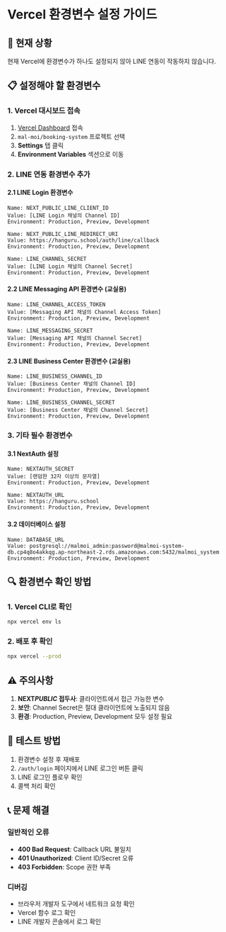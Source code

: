 # Vercel 환경변수 설정 가이드

## 🚨 현재 상황

현재 Vercel에 환경변수가 하나도 설정되지 않아 LINE 연동이 작동하지 않습니다.

## 📋 설정해야 할 환경변수

### **1. Vercel 대시보드 접속**

1. [Vercel Dashboard](https://vercel.com/dashboard) 접속
2. `mal-moi/booking-system` 프로젝트 선택
3. **Settings** 탭 클릭
4. **Environment Variables** 섹션으로 이동

### **2. LINE 연동 환경변수 추가**

#### **2.1 LINE Login 환경변수**

```
Name: NEXT_PUBLIC_LINE_CLIENT_ID
Value: [LINE Login 채널의 Channel ID]
Environment: Production, Preview, Development
```

```
Name: NEXT_PUBLIC_LINE_REDIRECT_URI
Value: https://hanguru.school/auth/line/callback
Environment: Production, Preview, Development
```

```
Name: LINE_CHANNEL_SECRET
Value: [LINE Login 채널의 Channel Secret]
Environment: Production, Preview, Development
```

#### **2.2 LINE Messaging API 환경변수 (교실용)**

```
Name: LINE_CHANNEL_ACCESS_TOKEN
Value: [Messaging API 채널의 Channel Access Token]
Environment: Production, Preview, Development
```

```
Name: LINE_MESSAGING_SECRET
Value: [Messaging API 채널의 Channel Secret]
Environment: Production, Preview, Development
```

#### **2.3 LINE Business Center 환경변수 (교실용)**

```
Name: LINE_BUSINESS_CHANNEL_ID
Value: [Business Center 채널의 Channel ID]
Environment: Production, Preview, Development
```

```
Name: LINE_BUSINESS_CHANNEL_SECRET
Value: [Business Center 채널의 Channel Secret]
Environment: Production, Preview, Development
```

### **3. 기타 필수 환경변수**

#### **3.1 NextAuth 설정**

```
Name: NEXTAUTH_SECRET
Value: [랜덤한 32자 이상의 문자열]
Environment: Production, Preview, Development
```

```
Name: NEXTAUTH_URL
Value: https://hanguru.school
Environment: Production, Preview, Development
```

#### **3.2 데이터베이스 설정**

```
Name: DATABASE_URL
Value: postgresql://malmoi_admin:password@malmoi-system-db.cp4q8o4akkqg.ap-northeast-2.rds.amazonaws.com:5432/malmoi_system
Environment: Production, Preview, Development
```

## 🔍 환경변수 확인 방법

### **1. Vercel CLI로 확인**

```bash
npx vercel env ls
```

### **2. 배포 후 확인**

```bash
npx vercel --prod
```

## ⚠️ 주의사항

1. **NEXT*PUBLIC* 접두사**: 클라이언트에서 접근 가능한 변수
2. **보안**: Channel Secret은 절대 클라이언트에 노출되지 않음
3. **환경**: Production, Preview, Development 모두 설정 필요

## 🧪 테스트 방법

1. 환경변수 설정 후 재배포
2. `/auth/login` 페이지에서 LINE 로그인 버튼 클릭
3. LINE 로그인 플로우 확인
4. 콜백 처리 확인

## 📞 문제 해결

### **일반적인 오류**

- **400 Bad Request**: Callback URL 불일치
- **401 Unauthorized**: Client ID/Secret 오류
- **403 Forbidden**: Scope 권한 부족

### **디버깅**

- 브라우저 개발자 도구에서 네트워크 요청 확인
- Vercel 함수 로그 확인
- LINE 개발자 콘솔에서 로그 확인
